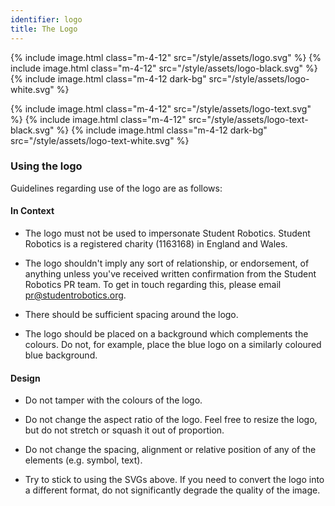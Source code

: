 ```yaml
---
identifier: logo
title: The Logo
---
```


{% include image.html class="m-4-12" src="/style/assets/logo.svg" %}
{% include image.html class="m-4-12" src="/style/assets/logo-black.svg" %}
{% include image.html class="m-4-12 dark-bg" src="/style/assets/logo-white.svg" %}

{% include image.html class="m-4-12" src="/style/assets/logo-text.svg" %}
{% include image.html class="m-4-12" src="/style/assets/logo-text-black.svg" %}
{% include image.html class="m-4-12 dark-bg" src="/style/assets/logo-text-white.svg" %}

### Using the logo

Guidelines regarding use of the logo are as follows:

#### In Context

* The logo must not be used to impersonate Student Robotics. Student Robotics 
  is a registered charity (1163168) in England and Wales.

* The logo shouldn't imply any sort of relationship, or endorsement, of anything
  unless you've received written confirmation from the Student Robotics PR team.
  To get in touch regarding this, please email 
  [pr@studentrobotics.org](mailto:pr@studentrobotics.org).

* There should be sufficient spacing around the logo.

* The logo should be placed on a background which complements the colours. Do
  not, for example, place the blue logo on a similarly coloured blue background.

#### Design

* Do not tamper with the colours of the logo.

* Do not change the aspect ratio of the logo. Feel free to resize the logo, but 
  do not stretch or squash it out of proportion.

* Do not change the spacing, alignment or relative position of any of the 
  elements (e.g. symbol, text).
  
* Try to stick to using the SVGs above. If you need to convert the logo into a 
  different format, do not significantly degrade the quality of the image.
